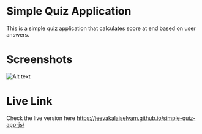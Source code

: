 # Simple Quiz Application

This is a simple quiz application that calculates score at end based on user answers.
# Screenshots
![Alt text](/screenshot.png?raw=true "Simple Quiz Application")

# Live Link
Check the live version here <https://jeevakalaiselvam.github.io/simple-quiz-app-js/>
